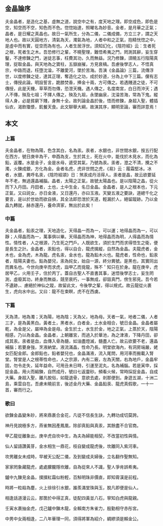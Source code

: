 ## 金晶論序
夫金晶者，是造化之基，虛無之道，說空中之有，度天地之理。即空成色，即色是空，知空而不空，知色而不色。惚惚始達，照曜名為妙音。金者，是月華之正氣；晶者，是日耀之真晶也。故日一氣所生，分為二儀，二儀成備，方立三才，謂之天地人也。故以天圓地方，清氣為天，濁氣為地，人者中和之正氣，抱精恍惚之中，是虛中而有實，從空而為有也。人者生居浮世。須知幻化，《陰符經》云：生者死之根，死者生之木。吾恐修行之輩，不曉聖理，難悟希夷之門，罔測其辭，妄生穿鑿，不達修鍊之門，迷徒志事，枉費其功，久而無益。況乃修鍊，須曉五行陰陽真理，捉取金晶，與天地為之寶柱，五嶽崩摧，方見衰槁。吾慮後學志人，不悟真宗，中路而退，枉墮沈淪，不離愛河，墜於苦海。吾演《金晶論》三篇，流傳浮世，以度修鍊之徒，達其正理，奪造化之功，成於妙道，分為上中下三篇。儻有志士，傳授此論，明設誓言，跪膝焚香，捧金十兩，方可傳之。若遇賤道之徒，不可傳授，此是天機，草草而勿傳，恐泄天機。遇人傳之，名度南宮，白日而沖天；遇人不傳，殃及七祖；不擇人傳之，殃及九祖，永墜幽泉，沈淪苦海，常為下鬼。縱得人身，必是貧窮下賤，身無十全。故列論金晶於後，悟而修鍊，身超入聖，體插仙衣，渴飲瓊漿，飢餐天食。此文聊舉大綱，故演其序，顯明至論，審而詳意焉！

## 本文
### 上篇
夫金晶者，在物為陽，色含其白，名為汞。汞者，水銀也，非世間水銀，按五行配在西方，號日庚辛為干，申酉為支，生於其土，死在火中，能伐於木見水，而化為鉛，返覆。水是金子，金是水母，遞受其氣，乃號為汞。汞者，澄之不清，攪之不濁，火鍊成銀，方化為金。金者名虎，虎非世問之虎，《易》云：履霜堅冰。冰者，水銀，異呼名汞，《陰符經頌》日：煞汞成丹活得人。汞者是晶，故云欲要延年不老，無過還晶補腦。晶者，太陽之正氣，故號太陽晶也。是以陰陽之晶，從火而下入丹田。丹田者，土也，土中生金，名日金晶。金晶者，是人之根本也，下元正氣，又曰詫女，亦日金液，又日還丹，亦曰玉液。天變五液之要訣，道總千化之要言，是以於世劫而欲自損，其全法即恐泄於天道，輕漏於人，絕留蹤跡。乃以金晶九轉就，赫赤還丹，養命濟家，無出於此矣！

### 中篇
夫金晶者，鉛汞之理，天地造化，天得晶一而為一，可以運；地得晶而為一，可以靜；人得晶而為一，萬事俱以畢。天得晶而為神，地得晶而為明，人得晶而為情性。情性者，人之根源，乃生死之門戶。人既欲生，須於生門而求得悟生之衛，便是長生之計。金晶者，汞鉛也，得以自合，龍虎擒縱，自然為金晶。夫龍虎者，金木也，金為虎，木為龍。虎名汞，金水也，龍為鉛木火也。龍虎者，性命也，鉛汞者，陰陽夫妻也。鉛為嬰兒，汞為姹女，始自一源，終分異號。是黑也，其實同出而異名也。今世向庚辛而求虎，詣甲乙而覓龍，殊不＇知只在於身。龍在庚辛，虎居甲乙，火用壬子，住於丙丁。蓋自古聖人不直書其事，迷悟後學志士，妄生罔測，虛廢其功，終身而無益，競至衰朽，一事無成，卻毀真門，傍生邪見。吾今若不遺跡，、慮絕於神仙之蹤，故留此文，令後學之輩，得以規式。故云龍從火裹生，虎向水中出。又曰：龍不在束瞑，虎不在西虜。

### 下篇
天為清，地為濁；天為陽，地為陰；天為父，地為母。天者一氣，地者二儀，人者三才，是為黃黑白。黃者土，黑者水，白者金，土水金相合，號日金晶。金晶者屬乾，為金是父，屬坤為金是母。金生於土，水生於金，地之正氣，上蒸於天，陰陽相感，乃以為金晶。金晶者，上朝離宮，而過入於華池，為之津液，下降丹田，卻成其汞。汞者是血，血傳入骨為髓，如油盡燈滅，髓盡人亡。故云欲要不老，還晶補腦；若要身強，烹液納堂。液流滿晶，性命乃長。明堂欲海內，有洞房端嚴，姥女匹配金郎。金郎鉛也，鉛者嬰兒也，金晶滿液，流入尾問，用河車而搬載入腎堂。腎堂是人之根蒂性命也，人之宗源，內有二竅，左為天關，右為地戶，金晶牢固，勿令走失，延年益命。可用丑未日時，引運至泥丸，名為補腦。若是寅申，採捉金晶，用火而緞鍊，自然成丹，號曰七返靈砂。頻看火候，常時採捉金晶，自成大藥。身超入聖，離凡脫俗，如龍退骨，意欲去處，剎那便到。身遊五湖，十洲二島，乘雲自在。吾慮未曉前言，後述金丹大藥、金晶鉛汞、龍虎真假歌，一十一首，審而行之。

### 歌曰
欲鍊金晶變朱砂，將來鼎裹合金花，凡徒不信長生訣，九轉功成切莫誇。

神丹見說極多方，燕雀無因產鳳凰，除卻真鉛與真汞，其餘盡不合官商。

甲乙龍從離象出，庚辛虎自坎中生，為夫為婦能相契，不改當初性與情。

仙人留語讚黃芽，金水相生一鼎花，枝自變成龍虎後，坎離同入紫河車。

坎男離女未成時，早被天公配二儀，及到變成夫婦後，立名翻作聖無知。

家家罔象藏龍虎，處處朦朧隱坎離，自為從來人不識，聖人爭肯誤希夷。

鑪中九鍊見金晶，撲撲紅霜似粉輕，百斛明珠非價直，即知霄漢是前程。

時將一粒殺為塵，火上徐徐引水銀，誰羨滿堂珠與玉，脫凡即便是仙人。

相逢話道漫云云，那箇於中得正真，徒配四黃並八石，寧知白虎與龍親。

壬寅水裹抽金虎，戊己鑪中鍊木龍，全賴南方朱雀力，殷勤相守赤彤宮。

中男中女兩相逢，二八年華理一同，須得將軍為紹介，綢繆須是賴金公。